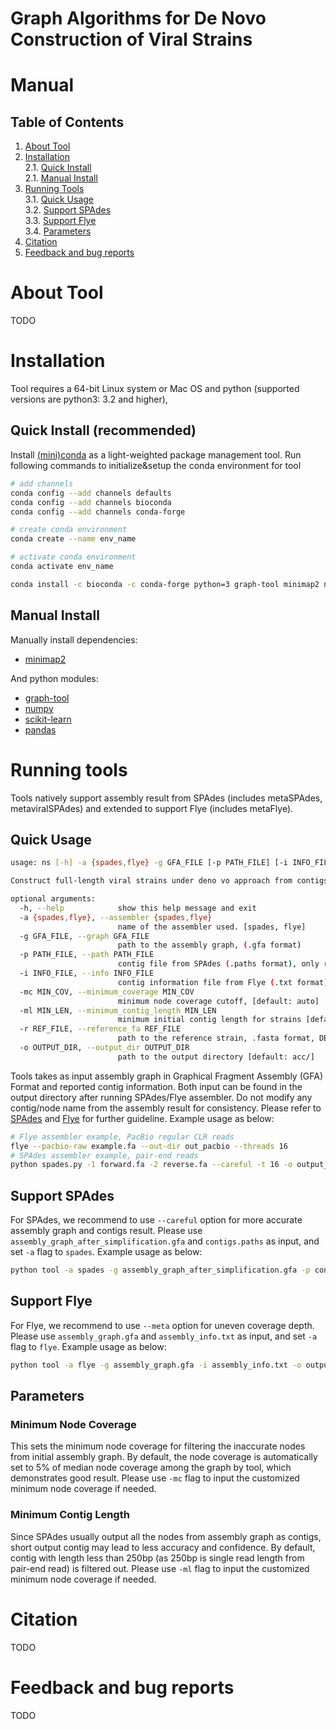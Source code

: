 # Graph Algorithms for De Novo Construction of Viral Strains

Manual
===========

Table of Contents
-----------------

1. [About Tool](#sec1) </br>
2. [Installation](#sec2) </br>
   2.1. [Quick Install](#sec2.1) </br>
   2.1. [Manual Install](#sec2.2) </br>
3. [Running Tools](#sec3) </br>
   3.1. [Quick Usage](#sec3.1) </br>
   3.2. [Support SPAdes](#sec3.2) </br>
   3.3. [Support Flye](#sec3.3) </br>
   3.4. [Parameters](#sec3.4) </br>
4. [Citation](#sec4) </br>
5. [Feedback and bug reports](#sec5)</br>

<a name="sec1"></a>
# About Tool

TODO

<a name="sec2"></a>
# Installation

Tool requires a 64-bit Linux system or Mac OS and python (supported versions are python3: 3.2 and higher), 

<a name="sec2.1"></a>
## Quick Install (**recommended**)

Install [(mini)conda](https://conda.io/miniconda.html) as a light-weighted package management tool. Run following commands to initialize&setup the conda environment for tool

```bash
# add channels
conda config --add channels defaults
conda config --add channels bioconda
conda config --add channels conda-forge

# create conda environment
conda create --name env_name

# activate conda environment
conda activate env_name

conda install -c bioconda -c conda-forge python=3 graph-tool minimap2 numpy pandas scikit-learn
```

<a name="sec2.2"></a>
## Manual Install

Manually install dependencies: 
- [minimap2](https://github.com/lh3/minimap2)  

And python modules:
- [graph-tool](https://graph-tool.skewed.de)
- [numpy](https://numpy.org)
- [scikit-learn](https://scikit-learn.org/stable/install.html)
- [pandas](https://pandas.pydata.org/docs/getting_started/install.html)

<a name="sec3"></a>
# Running tools

Tools natively support assembly result from SPAdes (includes metaSPAdes, metaviralSPAdes) and extended to support Flye (includes metaFlye).

<a name="sec3.1"></a>
## Quick Usage

```bash
usage: ns [-h] -a {spades,flye} -g GFA_FILE [-p PATH_FILE] [-i INFO_FILE] [-mc--minimum_coverage MIN_COV] [-ml--minimum_contig_length MIN_LEN] [-r REF_FILE] [-o OUTPUT_DIR]

Construct full-length viral strains under deno vo approach from contigs and assembly graph, currently supports SPAdes and Flye

optional arguments:
  -h, --help            show this help message and exit
  -a {spades,flye}, --assembler {spades,flye}
                        name of the assembler used. [spades, flye]
  -g GFA_FILE, --graph GFA_FILE
                        path to the assembly graph, (.gfa format)
  -p PATH_FILE, --path PATH_FILE
                        contig file from SPAdes (.paths format), only required for SPAdes. e.g., contigs.paths
  -i INFO_FILE, --info INFO_FILE
                        contig information file from Flye (.txt format), only required for Flye. e.g., assembly_info.txt
  -mc MIN_COV, --minimum_coverage MIN_COV
                        minimum node coverage cutoff, [default: auto]
  -ml MIN_LEN, --minimum_contig_length MIN_LEN
                        minimum initial contig length for strains [default: 250]
  -r REF_FILE, --reference_fa REF_FILE
                        path to the reference strain, .fasta format, DEBUG_MODE only
  -o OUTPUT_DIR, --output_dir OUTPUT_DIR
                        path to the output directory [default: acc/]
```

Tools takes as input assembly graph in Graphical Fragment Assembly (GFA) Format and reported contig information. Both input can be found in the output directory after running SPAdes/Flye assembler. Do not modify any contig/node name from the assembly result for consistency. Please refer to [SPAdes](https://github.com/ablab/spades) and [Flye](https://github.com/fenderglass/Flye) for further guideline. Example usage as below:

```bash
# Flye assembler example, PacBio regular CLR reads
flye --pacbio-raw example.fa --out-dir out_pacbio --threads 16
# SPAdes assembler example, pair-end reads
python spades.py -1 forward.fa -2 reverse.fa --careful -t 16 -o output_careful
```

<a name="sec3.2"></a>
## Support SPAdes

For SPAdes, we recommend to use `--careful` option for more accurate assembly graph and contigs result. Please use `assembly_graph_after_simplification.gfa` and `contigs.paths` as input, and set `-a` flag to `spades`. Example usage as below:

```bash
python tool -a spades -g assembly_graph_after_simplification.gfa -p contigs.paths -o output_dir
```

<a name="sec3.3"></a>
## Support Flye

For Flye, we recommend to use `--meta` option for uneven coverage depth. Please use `assembly_graph.gfa` and `assembly_info.txt` as input, and set `-a` flag to `flye`. Example usage as below:

```bash
python tool -a flye -g assembly_graph.gfa -i assembly_info.txt -o output_dir
```

<a name="sec3.4"></a>
## Parameters

### Minimum Node Coverage

This sets the minimum node coverage for filtering the inaccurate nodes from initial assembly graph. By default, the node coverage is automatically set to 5% of median node coverage among the graph by tool, which demonstrates good result. Please use `-mc` flag to input the customized minimum node coverage if needed.

### Minimum Contig Length

Since SPAdes usually output all the nodes from assembly graph as contigs, short output contig may lead to less accuracy and confidence. By default, contig with length less than 250bp (as 250bp is single read length from pair-end read) is filtered out. Please use `-ml` flag to input the customized minimum node coverage if needed.

<a name="sec4"></a>
# Citation

TODO

<a name="sec5"></a>
# Feedback and bug reports

TODO